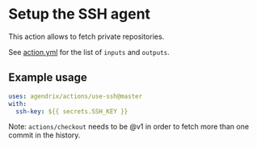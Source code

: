 # Setup the SSH agent

This action allows to fetch private repositories.

See [action.yml](./action.yml) for the list of `inputs` and `outputs`.

## Example usage

```yaml
uses: agendrix/actions/use-ssh@master
with:
  ssh-key: ${{ secrets.SSH_KEY }}
```

Note: `actions/checkout` needs to be @v1 in order to fetch more than one commit in the history.
